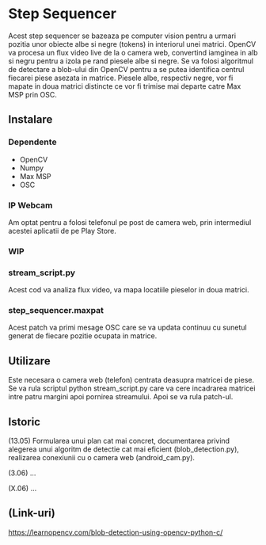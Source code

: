 # Step Sequencer
Acest step sequencer se bazeaza pe computer vision pentru a urmari pozitia unor obiecte albe si negre (tokens) in interiorul unei matrici. OpenCV va procesa un flux video live de la o camera web, convertind iamginea in alb si negru pentru a izola pe rand piesele albe si negre. Se va folosi algoritmul de detectare a blob-ului din OpenCV pentru a se putea identifica centrul fiecarei piese asezata in matrice. Piesele albe, respectiv negre, vor fi mapate in doua matrici distincte ce vor fi trimise mai departe catre Max MSP prin OSC.

## Instalare

### Dependente
- OpenCV
- Numpy
- Max MSP
- OSC

### IP Webcam
Am optat pentru a folosi telefonul pe post de camera web, prin intermediul acestei aplicatii de pe Play Store.

### WIP
### stream_script.py
Acest cod va analiza flux video, va mapa locatiile pieselor in doua matrici.

### step_sequencer.maxpat
Acest patch va primi mesage OSC care se va updata continuu cu sunetul generat de fiecare pozitie ocupata in matrice.


## Utilizare
Este necesara o camera web (telefon) centrata deasupra matricei de piese. Se va rula scriptul python stream_script.py care va cere incadrarea matricei intre patru margini apoi pornirea streamului. Apoi se va rula patch-ul.

## Istoric

(13.05) Formularea unui plan cat mai concret, documentarea privind alegerea unui algoritm de detectie cat mai eficient (blob_detection.py), realizarea conexiunii cu o camera web (android_cam.py).

(3.06) ...

(X.06) ...

## (Link-uri)
https://learnopencv.com/blob-detection-using-opencv-python-c/
